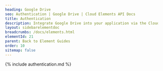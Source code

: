 ```yaml
---
heading: Google Drive
seo: Authentication | Google Drive | Cloud Elements API Docs
title: Authentication
description: Integrate Google Drive into your application via the Cloud Elements APIs.
layout: sidebarelementdoc
breadcrumbs: /docs/elements.html
elementId: 21
parent: Back to Element Guides
order: 10
sitemap: false
---
```


{% include authentication.md %}
